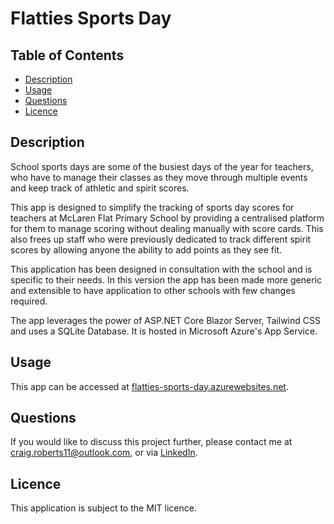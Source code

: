 # Flatties Sports Day

## Table of Contents

- [Description](#description)
- [Usage](#usage)
- [Questions](#questions)
- [Licence](#licence)

## Description

School sports days are some of the busiest days of the year for teachers, who have to manage their classes as they move through multiple events and keep track of athletic and spirit scores.

This app is designed to simplify the tracking of sports day scores for teachers at McLaren Flat Primary School by providing a centralised platform for them to manage scoring without dealing manually with score cards. This also frees up staff who were previously dedicated to track different spirit scores by allowing anyone the ability to add points as they see fit.

This application has been designed in consultation with the school and is specific to their needs. In this version the app has been made more generic and extensible to have application to other schools with few changes required.

The app leverages the power of ASP.NET Core Blazor Server, Tailwind CSS and uses a SQLite Database. It is hosted in Microsoft Azure's App Service. 

## Usage
This app can be accessed at [flatties-sports-day.azurewebsites.net](flatties-sports-day.azurewebsites.net).

## Questions

If you would like to discuss this project further, please contact me at craig.roberts11@outlook.com, or via [LinkedIn](https://www.linkedin.com/in/craigroberts91/).

## Licence

This application is subject to the MIT licence.

